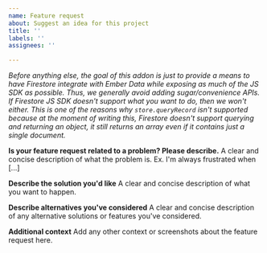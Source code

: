 ```yaml
---
name: Feature request
about: Suggest an idea for this project
title: ''
labels: ''
assignees: ''

---
```


*Before anything else, the goal of this addon is just to provide a means to have Firestore integrate with Ember Data while exposing as much of the JS SDK as possible. Thus, we generally avoid adding sugar/convenience APIs. If Firestore JS SDK doesn't support what you want to do, then we won't either. This is one of the reasons why `store.queryRecord` isn't supported because at the moment of writing this, Firestore doesn't support querying and returning an object, it still returns an array even if it contains just a single document.*

**Is your feature request related to a problem? Please describe.**
A clear and concise description of what the problem is. Ex. I'm always frustrated when [...]

**Describe the solution you'd like**
A clear and concise description of what you want to happen.

**Describe alternatives you've considered**
A clear and concise description of any alternative solutions or features you've considered.

**Additional context**
Add any other context or screenshots about the feature request here.
